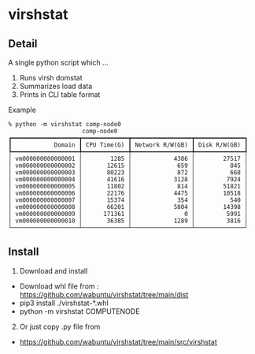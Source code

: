 # virshstat

## Detail

A single python script which ...
1. Runs virsh domstat
2. Summarizes load data
3. Prints in CLI table format

Example
```
% python -m virshstat comp-node0
                     comp-node0                      
┏━━━━━━━━━━━━━━━━━━━┳━━━━━━━━━━━━━┳━━━━━━━━━━━━━━━━━┳━━━━━━━━━━━━━━┓
┃            Domain ┃ CPU Time(G) ┃ Network R/W(GB) ┃ Disk R/W(GB) ┃
┡━━━━━━━━━━━━━━━━━━━╇━━━━━━━━━━━━━╇━━━━━━━━━━━━━━━━━╇━━━━━━━━━━━━━━┩
│ vm000000000000001 │        1285 │            4386 │        27517 │
│ vm000000000000002 │       12615 │             659 │          845 │
│ vm000000000000003 │       80223 │             872 │          668 │
│ vm000000000000004 │       41616 │            3128 │         7924 │
│ vm000000000000005 │       11802 │             814 │        51821 │
│ vm000000000000006 │       22176 │            4475 │        10518 │
│ vm000000000000007 │       15374 │             354 │          540 │
│ vm000000000000008 │       66201 │            5804 │        14398 │
│ vm000000000000009 │      171361 │               0 │         5991 │
│ vm000000000000010 │       36385 │            1289 │         3816 │
└───────────────────┴─────────────┴─────────────────┴──────────────┘
```

## Install

1. Download and install
  - Download whl file from : https://github.com/wabuntu/virshstat/tree/main/dist
  - pip3 install ./virshstat-*.whl
  - python -m virshstat COMPUTENODE
2. Or just copy .py file from 
  - https://github.com/wabuntu/virshstat/tree/main/src/virshstat
